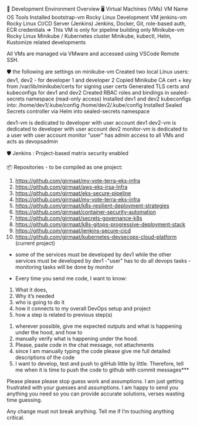🧰 Development Environment Overview
🖥️ Virtual Machines (VMs)
VM Name	OS	Tools Installed
bootstrap-vm	Rocky Linux	Development VM
jenkins-vm	Rocky Linux	CI/CD Server (Jenkins)	Jenkins, Docker, Git, role-based auth, ECR credentials => This VM is only for pipeline building only
Minikube-vm	Rocky Linux	Minikube / Kubernetes cluster	Minikube, kubectl, Helm, Kustomize related developments

All VMs are managed via VMware and accessed using VSCode Remote SSH.

🛡️  the following are settings on minikube-vm
Created two local Linux users: dev1, dev2 - for developer 1 and developer 2
Copied Minikube CA cert + key from /var/lib/minikube/certs for signing user certs
Generated TLS certs and kubeconfigs for dev1 and dev2
Created RBAC roles and bindings in sealed-secrets namespace (read-only access)
Installed dev1 and dev2 kubeconfigs into:
/home/dev1/.kube/config
/home/dev2/.kube/config
Installed Sealed Secrets controller via Helm into sealed-secrets namespace

dev1-vm is dedicated to developer with user account dev1
dev2-vm is dedicated to developer with user account dev2
monitor-vm is dedicated to a user with user account monitor
"user" has admin access to all VMs and acts as devopsadmin


🛡️ Jenkins : Project-based matrix security enabled

📦 Repositories - to be compiled as one project:
1. https://github.com/girmaat/my-vote-terra-eks-infra
2. https://github.com/girmaat/aws-eks-irsa-Infra
3. https://github.com/girmaat/eks-secure-pipeline
4. https://github.com/girmaat/my-vote-terra-eks-infra
5. https://github.com/girmaat/k8s-resilient-deployment-strategies
6. https://github.com/girmaat/container-security-automation
7. https://github.com/girmaat/secrets-governance-k8s
8. https://github.com/girmaat/k8s-gitops-progressive-deployment-stack
9. https://github.com/girmaat/jenkins-secure-cicd
10. https://github.com/girmaat/kubernetes-devsecops-cloud-platform (current project)


- some of the services must be developed by dev1 while the other services must be developed by dev1
-"user" has to do all devops tasks
-monitoring tasks will be done by monitor

- Every time you send me code, I want to know:
 1) What it does, 
 2) Why it’s needed 
 3) who is going to do it 
 4) how it connects to my overall DevOps setup and project
5) how a step is related to previous step(s)

1. wherever possible, give me expected outputs and what is happening under the hood, and how to 
2. manually verify what is happening under the hood. 
3. Please, paste code in the chat message, not attachments
4. since I am manually typing the code please give me full detailed descriptions of the code
5. I want to develop, test and push to gitHub little by little. Therefore, tell me when it is time to push the code to github with commit messages***




Please please please stop guess work and assumptions. I am just getting frustrated with your guesses and assumptions. I am happy to send you anything you need so you can provide accurate solutions, verses wasting time guessing.


Any change must not break anything. Tell me if I’m touching anything critical.